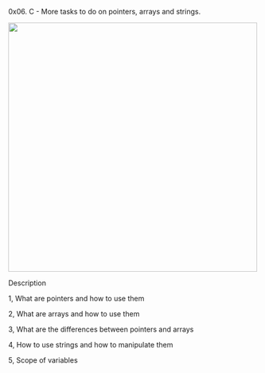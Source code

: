 0x06. C - More tasks to do on pointers, arrays and strings.


<img src="https://alx-intranet.hbtn.io/images/contents/low_level_programming/projects/happy-clapping.gif" width= 500>


Description

1, What are pointers and how to use them

2, What are arrays and how to use them

3, What are the differences between pointers and arrays

4, How to use strings and how to manipulate them

5, Scope of variables
